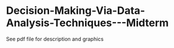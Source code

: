 # Decision-Making-Via-Data-Analysis-Techniques---Midterm

See pdf file for description and graphics
